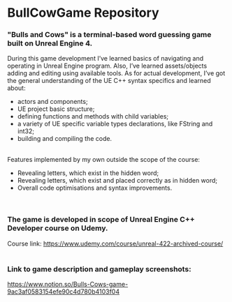 # BullCowGame Repository

### "Bulls and Cows" is a terminal-based word guessing game built on Unreal Engine 4.

During this game development I’ve learned basics of navigating and operating in Unreal Engine program. Also, I’ve learned assets/objects adding and editing using available tools. As for actual development, I’ve got the general understanding of the UE C++ syntax specifics and learned about:

- actors and components;
- UE project basic structure;
- defining functions and methods with child variables;
- a variety of UE specific variable types declarations, like FString and int32;
- building and compiling the code.

<br />
Features implemented by my own outside the scope of the course:

- Revealing letters, which exist in the hidden word;
- Revealing letters, which exist and placed correctly as in hidden word;
- Overall code optimisations and syntax improvements.
<br />

### The game is developed in scope of Unreal Engine C++ Developer course on Udemy. <br />
Course link: https://www.udemy.com/course/unreal-422-archived-course/
<br />
<br />

### Link to game description and gameplay screenshots: 
https://www.notion.so/Bulls-Cows-game-9ac3af0583154efe90c4d780b4103f04

